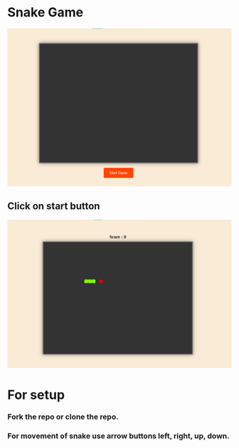 # Snake Game
<img src="./snaps/snake-game1.png"/>
<h2>Click on start button</h2>
<img src="./snaps/snake-game2.png"/>

# For setup 
<h3>Fork the repo or clone the repo.</h3>
<h3>For movement of snake use arrow buttons left, right, up, down.</h3>